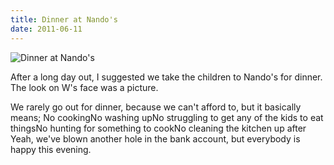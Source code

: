 ```yaml
---
title: Dinner at Nando's
date: 2011-06-11
---
```


![Dinner at Nando's](https://source.unsplash.com/jpkvklXwt98/1600x900)

After a long day out, I suggested we take the children to Nando's for dinner. The look on W's face was a picture.

We rarely go out for dinner, because we can't afford to, but it basically means; No cookingNo washing upNo struggling to get any of the kids to eat thingsNo hunting for something to cookNo cleaning the kitchen up after Yeah, we've blown another hole in the bank account, but everybody is happy this evening.